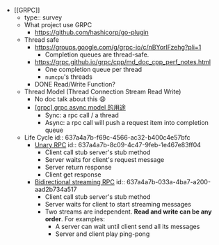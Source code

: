 - [[GRPC]]
	- type:: survey
	- What project use GRPC
		- https://github.com/hashicorp/go-plugin
	- Thread safe
		- https://groups.google.com/g/grpc-io/c/nBYorlFzehg?pli=1
			- Completion queues are thread-safe.
		- https://grpc.github.io/grpc/cpp/md_doc_cpp_perf_notes.html
			- One completion queue per thread
			- `numcpu`'s threads
		- DONE Read/Write Function?
	- Thread Model (Thread Connection Stream Read Write)
		- No doc talk about this 😩
		- [[grpc] grpc async model 的用途](https://medium.com/@steveyang_44123/grpc-grpc-async-model-%E7%9A%84%E7%94%A8%E9%80%94-5d04dfe5452d)
			- Sync: a rpc call / a thread
			- Async: a rpc call will push a request item into completion queue
	- Life Cycle
	  id:: 637a4a7b-f69c-4566-ac32-b400c4e57bfc
		- [Unary RPC](https://grpc.io/docs/what-is-grpc/core-concepts/#unary-rpc)
		  id:: 637a4a7b-8c09-4c47-9feb-1e467e83ff04
			- Client call stub server's stub method
			- Server waits for client's request message
			- Server return response
			- Client get response
		- [Bidirectional streaming RPC](https://grpc.io/docs/what-is-grpc/core-concepts/#bidirectional-streaming-rpc)
		  id:: 637a4a7b-033a-4ba7-a200-aad2b734a517
			- Client call stub server's stub method
			- Server waits for client to start streaming messages
			- Two streams are independent. **Read and write can be any order**. For examples:
				- A server can wait until client send all its messages
				- Server and client play ping-pong